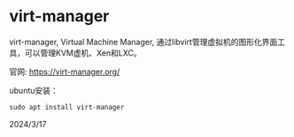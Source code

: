 # virt-manager

virt-manager, Virtual Machine Manager, 通过libvirt管理虚拟机的图形化界面工具，可以管理KVM虚机、Xen和LXC。  

官网: https://virt-manager.org/  

ubuntu安装：  
```r
sudo apt install virt-manager
```


2024/3/17  
